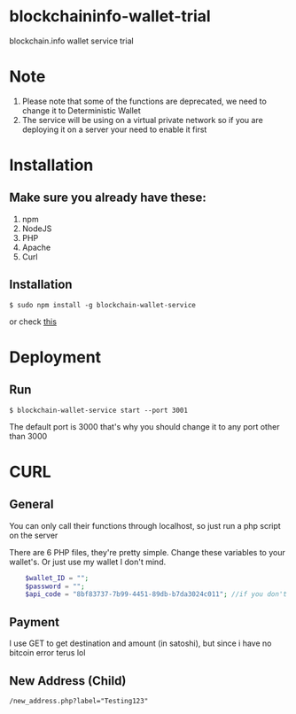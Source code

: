 # blockchaininfo-wallet-trial
blockchain.info wallet service trial

# Note
1. Please note that some of the functions are deprecated, we need to change it to Deterministic Wallet
2. The service will be using on a virtual private network so if you are deploying it on a server your need to enable it first

#  Installation
## Make sure you already have these:
1. npm
2. NodeJS
3. PHP
4. Apache
5. Curl
##  Installation 
```
$ sudo npm install -g blockchain-wallet-service
```
or check [this](https://github.com/blockchain/service-my-wallet-v3#installation)

# Deployment

## Run 
```
$ blockchain-wallet-service start --port 3001 
```
The default port is 3000 that's why you should change it to any port other than 3000
# CURL
## General
You can only call their functions through localhost, so just run a php script on the server

There are 6 PHP files, they're pretty simple. Change these variables to your wallet's. Or just use my wallet I don't mind.

```php
	$wallet_ID = "";
	$password = "";
	$api_code = "8bf83737-7b99-4451-89db-b7da3024c011"; //if you don't have api code just use mine
``` 

## Payment 

I use GET to get destination and amount (in satoshi), but since i have no bitcoin error terus lol

## New Address (Child)
```
/new_address.php?label="Testing123"
```
